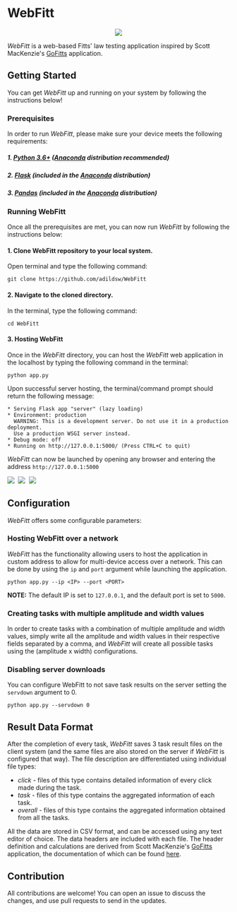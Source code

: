 # WebFitt

<p align="center">
  <img src="https://github.com/adildsw/WebFitt/blob/main/assets/banner_alt_zoomed.png" />
</p>

_WebFitt_ is a web-based Fitts' law testing application inspired by Scott MacKenzie's [GoFitts](http://www.yorku.ca/mack/FittsLawSoftware/) application.

## Getting Started
You can get _WebFitt_ up and running on your system by following the instructions below!

### Prerequisites
In order to run _WebFitt_, please make sure your device meets the following requirements:

##### 1. **[Python 3.6+](https://www.python.org/downloads/)** ([Anaconda](https://www.anaconda.com/products/individual) distribution recommended)
##### 2. **[Flask](https://pypi.org/project/Flask/)** (included in the [Anaconda](https://www.anaconda.com/products/individual) distribution)
##### 3. **[Pandas](https://pypi.org/project/pandas/)** (included in the [Anaconda](https://www.anaconda.com/products/individual) distribution)

### Running WebFitt
Once all the prerequisites are met, you can now run _WebFitt_ by following the instructions below:

#### 1. Clone WebFitt repository to your local system.
Open terminal and type the following command:
```
git clone https://github.com/adildsw/WebFitt
```

#### 2. Navigate to the cloned directory.
In the terminal, type the following command:
```
cd WebFitt
```

#### 3. Hosting WebFitt
Once in the _WebFitt_ directory, you can host the _WebFitt_ web application in the localhost by typing the following command in the terminal:
```
python app.py
```
Upon successful server hosting, the terminal/command prompt should return the following message:
```
* Serving Flask app "server" (lazy loading)
* Environment: production
  WARNING: This is a development server. Do not use it in a production deployment.
  Use a production WSGI server instead.
* Debug mode: off
* Running on http://127.0.0.1:5000/ (Press CTRL+C to quit)
```
_WebFitt_ can now be launched by opening any browser and entering the address `http://127.0.0.1:5000`

<!-- ![WebFitt Main Menu Screenshot](https://github.com/adildsw/WebFitt/blob/main/assets/screenshot_main.png)
![WebFitt Task Screenshot](https://github.com/adildsw/WebFitt/blob/main/assets/screenshot_task.png)
![WebFitt Result Screenshot](https://github.com/adildsw/WebFitt/blob/main/assets/screenshot_result.png) -->

<kbd align="center">
  <img src="https://github.com/adildsw/WebFitt/blob/main/assets/screenshot_main.png" />
</kbd>
<kbd align="center">
  <img src="https://github.com/adildsw/WebFitt/blob/main/assets/screenshot_task.png" />
</kbd>

<kbd align="center">
  <img src="https://github.com/adildsw/WebFitt/blob/main/assets/screenshot_result.png" />
</kbd>

## Configuration
_WebFitt_ offers some configurable parameters:

### Hosting WebFitt over a network
_WebFitt_ has the functionality allowing users to host the application in custom address to allow for multi-device access over a network. This can be done by using the `ip` and `port` argument while launching the application.
```
python app.py --ip <IP> --port <PORT>
```
**NOTE:** The default IP is set to `127.0.0.1`, and the default port is set to `5000`.

### Creating tasks with multiple amplitude and width values
In order to create tasks with a combination of multiple amplitude and width values, simply write all the amplitude and width values in their respective fields separated by a comma, and _WebFitt_ will create all possible tasks using the (amplitude x width) configurations.

### Disabling server downloads
You can configure WebFitt to not save task results on the server setting the `servdown` argument to 0.
```
python app.py --servdown 0
```
## Result Data Format
After the completion of every task, _WebFitt_ saves 3 task result files on the client system (and the same files are also stored on the server if _WebFitt_ is configured that way). The file description are differentiated using individual file types:
* _click_ - files of this type contains detailed information of every click made during the task.
* _task_ - files of this type contains the aggregated information of each task.
* _overall_ - files of this type contains the aggregated information obtained from all the tasks.

All the data are stored in CSV format, and can be accessed using any text editor of choice. The data headers are included with each file. The header definition and calculations are derived from Scott MacKenzie's [GoFitts](http://www.yorku.ca/mack/FittsLawSoftware/) application, the documentation of which can be found [here](http://www.yorku.ca/mack/FittsLawSoftware/doc/index.html?GoFitts.html). 

## Contribution
All contributions are welcome! You can open an issue to discuss the changes, and use pull requests to send in the updates.

